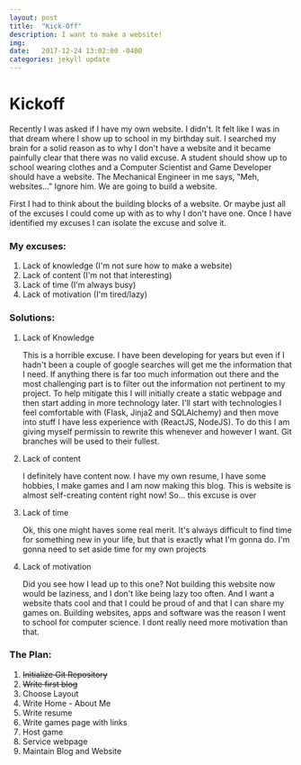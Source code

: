```yaml
---
layout: post
title:  "Kick-Off"
description: I want to make a website!
img:
date:   2017-12-24 13:02:00 -0400
categories: jekyll update
---
```


# Kickoff

Recently I was asked if I have my own website. I didn't. It felt like I was in that dream where
I show up to school in my birthday suit. I searched my brain for 
a solid reason as to why I don't have a website and it became painfully clear that 
there was no valid excuse. A student should show up to school wearing clothes and a 
Computer Scientist and Game Developer should have a website. The Mechanical Engineer 
in me says, "Meh, websites..." Ignore him. We are going to build a website.

First I had to think about the building blocks of a website. Or maybe just
all of the excuses I could come up with as to why I don't have one. Once 
I have identified my excuses I can isolate the excuse and solve it.

[comment]: <> (Make this a table)
### My excuses: 
1. Lack of knowledge (I'm not sure how to make a website)
2. Lack of content (I'm not that interesting)
3. Lack of time (I'm always busy)
4. Lack of motivation (I'm tired/lazy)

### Solutions:
1. Lack of Knowledge 
   
   This is a horrible excuse. I have been 
   developing for years but even if I hadn't been a couple of google 
   searches will get me the information that I need. If anything there 
   is far too much information out there and the most challenging part 
   is to filter out the information not pertinent to my project. To help 
   mitigate this I will initially create a static webpage and then start 
   adding in more technology later. I'll start with technologies I feel 
   comfortable with (Flask, Jinja2 and SQLAlchemy) and then move into 
   stuff I have less experience with (ReactJS, NodeJS). To do this I am 
   giving myself permissin to rewrite this whenever and however I want. 
   Git branches will be used to their fullest.

2. Lack of content

   I definitely have content now. I have my own resume, I have some hobbies, I make games and I am now making this blog.
   This is website is almost self-creating content right now! So... this excuse is over

3. Lack of time

   Ok, this one might haves some real merit. It's always difficult to find time for something new in your life, but that
   is exactly what I'm gonna do. I'm gonna need to set aside time for my own projects

4. Lack of motivation

   Did you see how I lead up to this one? Not building this website now would be laziness, and I don't like being lazy too often.
   And I want a website thats cool and that I could be proud of and that I can share my games on. Building websites, apps and 
   software was the reason I went to school for computer science. I dont really need more motivation than that.


### The Plan:
1. ~~Initialize Git Repository~~
2. ~~Write first blog~~
3. Choose Layout
4. Write Home - About Me
5. Write resume
6. Write games page with links
7. Host game
8. Service webpage
9. Maintain Blog and Website





